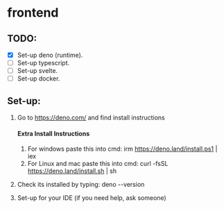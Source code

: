 # frontend

## TODO:
- [x] Set-up deno (runtime).
- [ ] Set-up typescript.
- [ ] Set-up svelte.
- [ ] Set-up docker.

## Set-up:
1. Go to https://deno.com/ and find install instructions
    #### Extra Install Instructions
    1. For windows paste this into cmd: irm https://deno.land/install.ps1 | iex
    2. For Linux and mac paste this into cmd: curl -fsSL https://deno.land/install.sh | sh

2. Check its installed by typing: deno --version
3. Set-up for your IDE (if you need help, ask someone)


